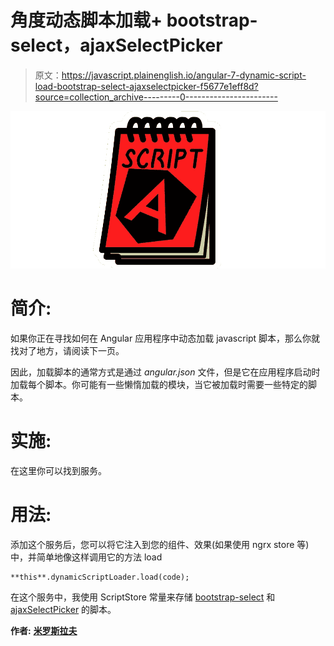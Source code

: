# 角度动态脚本加载+ bootstrap-select，ajaxSelectPicker

> 原文：<https://javascript.plainenglish.io/angular-7-dynamic-script-load-bootstrap-select-ajaxselectpicker-f5677e1eff8d?source=collection_archive---------0----------------------->

![](img/90795c8dc91302df641741227fc35b8f.png)

# 简介:

如果你正在寻找如何在 Angular 应用程序中动态加载 javascript 脚本，那么你就找对了地方，请阅读下一页。

因此，加载脚本的通常方式是通过 *angular.json* 文件，但是它在应用程序启动时加载每个脚本。你可能有一些懒惰加载的模块，当它被加载时需要一些特定的脚本。

# 实施:

在这里你可以找到服务。

# 用法:

添加这个服务后，您可以将它注入到您的组件、效果(如果使用 ngrx store 等)中，并简单地像这样调用它的方法 load

```
**this**.dynamicScriptLoader.load(code);
```

在这个服务中，我使用 ScriptStore 常量来存储 [bootstrap-select](https://github.com/snapappointments/bootstrap-select) 和 [ajaxSelectPicker](https://github.com/truckingsim/Ajax-Bootstrap-Select) 的脚本。

**作者:** [**米罗斯拉夫**](https://medium.com/u/3cf54a8924de?source=post_page-----f5677e1eff8d--------------------------------)